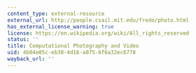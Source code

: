 ```yaml
---
content_type: external-resource
external_url: http://people.csail.mit.edu/fredo/photo.html
has_external_license_warning: true
license: https://en.wikipedia.org/wiki/All_rights_reserved
status: ''
title: Computational Photography and Video
uid: 4b04e05c-eb38-4d16-a075-6f6a32ec6778
wayback_url: ''
---
```

